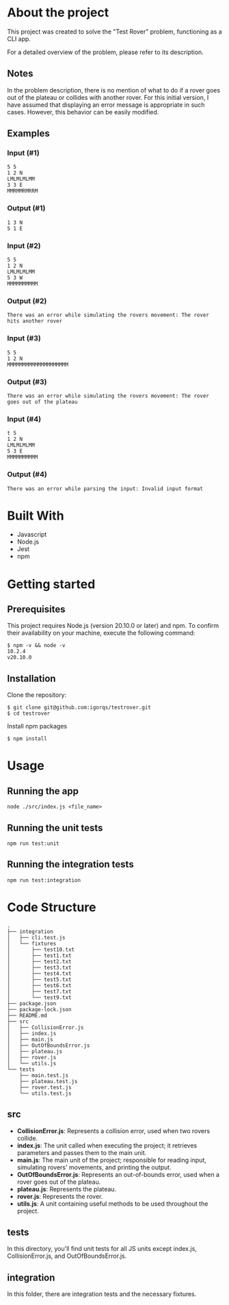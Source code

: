 # About the project

This project was created to solve the "Test Rover" problem, functioning as a CLI app.

For a detailed overview of the problem, please refer to its description.

## Notes

In the problem description, there is no mention of what to do if a rover goes out of the plateau or collides with another rover. For this initial version, I have assumed that displaying an error message is appropriate in such cases. However, this behavior can be easily modified.


## Examples

### Input (#1)
```
5 5
1 2 N
LMLMLMLMM
3 3 E
MMRMMRMRRM
```
### Output (#1)
```
1 3 N
5 1 E
```

### Input (#2)
```
5 5
1 2 N
LMLMLMLMM
5 3 W
MMMMMMMMMM
```
### Output (#2)
```
There was an error while simulating the rovers movement: The rover hits another rover
```
### Input (#3)
```
5 5
1 2 N
MMMMMMMMMMMMMMMMMMMM
```
### Output (#3)
```
There was an error while simulating the rovers movement: The rover goes out of the plateau
```
### Input (#4)
```
t 5
1 2 N
LMLMLMLMM
5 3 E
MMMMMMMMMM
```
### Output (#4)
```
There was an error while parsing the input: Invalid input format
```


# Built With

- Javascript
- Node.js
- Jest
- npm

# Getting started

## Prerequisites
This project requires Node.js (version 20.10.0 or later) and npm. To confirm their availability on your machine, execute the following command:
```
$ npm -v && node -v
10.2.4
v20.10.0
```

## Installation
Clone the repository: 
```
$ git clone git@github.com:igorqs/testrover.git
$ cd testrover
```
Install npm packages 
```
$ npm install
```

# Usage

## Running the app
```
node ./src/index.js <file_name>
```

## Running the unit tests
```
npm run test:unit
```

## Running the integration tests
```
npm run test:integration
```

# Code Structure

```
.
├── integration
│   ├── cli.test.js
│   └── fixtures
│       ├── test10.txt
│       ├── test1.txt
│       ├── test2.txt
│       ├── test3.txt
│       ├── test4.txt
│       ├── test5.txt
│       ├── test6.txt
│       ├── test7.txt
│       └── test9.txt
├── package.json
├── package-lock.json
├── README.md
├── src
│   ├── CollisionError.js
│   ├── index.js
│   ├── main.js
│   ├── OutOfBoundsError.js
│   ├── plateau.js
│   ├── rover.js
│   └── utils.js
└── tests
    ├── main.test.js
    ├── plateau.test.js
    ├── rover.test.js
    └── utils.test.js
```

## src

- **CollisionError.js**: Represents a collision error, used when two rovers collide.
- **index.js**: The unit called when executing the project; it retrieves parameters and passes them to the main unit.
- **main.js**: The main unit of the project; responsible for reading input, simulating rovers' movements, and printing the output.
- **OutOfBoundsError.js**: Represents an out-of-bounds error, used when a rover goes out of the plateau.
- **plateau.js**: Represents the plateau.
- **rover.js**: Represents the rover.
- **utils.js**: A unit containing useful methods to be used throughout the project.

## tests

In this directory, you'll find unit tests for all JS units except index.js, CollisionError.js, and OutOfBoundsError.js.

## integration

In this folder, there are integration tests and the necessary fixtures.
